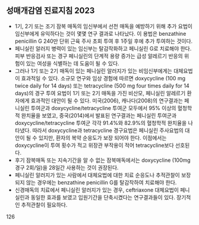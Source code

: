 ## 성매개감염 진료지침 2023

* 1기, 2기 또는 조기 잠복 매독의 임신부에서 선천 매독을 예방하기 위해 추가 요법이 임신부에게 유익하다는 것이 몇몇 연구 결과로 나타났다. 이 용법은 benzathine penicillin G 240만 단위 근육 주사 초회 투여 후 1주일 후에 추가 투여하는 것이다.
* 페니실린 알러지 병력이 있는 임신부는 탈감작화하고 페니실린 G로 치료해야 한다. 피부 반응검사 또는 경구 페니실린의 단계적 용량 증가는 급성 알레르기 반응의 위험이 있는 여성을 식별하는 데 도움이 될 수 있다.
* 그러나 1기 또는 2기 매독이 있는 페니실린 알러지가 있는 비임신부에게는 대체요법이 효과적일 수 있다. 소규모 연구와 임상 경험에 따르면 doxycycline (100 mg twice daily for 14 days) 또는 tetracycline (500 mg four times daily for 14 days)의 경구 투여 요법이 1기 또는 2기 매독을 가진 비산모, 페니실린 알레르기 환자에게 효과적인 대안이 될 수 있다. 미국(2006), 캐나다(2008)의 연구결과는 페니실린 투여군과 doxycycline/tetracycline 투여군 모두에서 95% 이상의 혈청학적 완치율을 보였고, 중국(2014)에서 발표된 연구결과는 페니실린 투여군과 doxycycline/tetracycline 투여군 각각 91.4%와 82.9%의 혈청학적 완치율을 나타냈다. 따라서 doxycycline과 tetracycline 경구요법은 페니실린 주사요법의 대안이 될 수 있지만, 환자의 복약 순응도가 보장 되어야 한다. 이점에서는 doxycycline이 투여 횟수가 적고 위장관 부작용이 적어 tetracycline보다 선호된다.
* 후기 잠복매독 또는 지속기간을 알 수 없는 잠복매독에서는 doxycycline (100mg 경구 2회/일)을 28일간 사용하는 것이 권장된다.
* 페니실린 알러지가 있는 사람에서 대체요법에 대한 치료 순응도나 추적관찰이 보장되지 않는 경우에는 benzathine penicillin G를 탈감작하여 치료해야 한다.
* 신경매독의 치료에서 페니실린 알러지가 있는 경우, ceftriaxone 대체요법이 페니실린과 동일한 효과를 보였고 입원기간을 단축시켰다는 연구결과들이 있다. 장기적인 추적관찰이 필요하다.

<PAGE>126